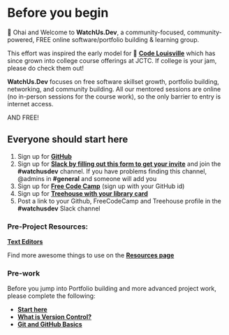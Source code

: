 #  Before you begin  
:rainbow: Ohai and Welcome to __WatchUs.Dev__, a community-focused, community-powered, FREE online software/portfolio building &  learning group.  

This effort was inspired the early model for :sparkling_heart: [__Code Louisville__](https://codelouisville.org) which has since grown into college course offerings at JCTC.  If college is your jam, please do check them out!  

__WatchUs.Dev__ focuses on free software skillset growth, portfolio building, networking,  and community building. All our mentored sessions are online (no in-person sessions for the course work), so the only barrier to entry is internet access.  

AND FREE!  

## Everyone should start here  

1. Sign up for [__GitHub__](https://github.com)    
2. Sign up for [__Slack by filling out this form to get your invite__](https://cda2.typeform.com/to/zTNiLP) and join the __#watchusdev__ channel. If you have problems finding this channel, @admins in __#general__ and someone will add you  
3. Sign up for [__Free Code Camp__](https://www.freecodecamp.org) (sign up with your GitHub id)
4. Sign up for [__Treehouse with your library card__](http://www.lfpl.org/treehouse/)
5. Post a link to your Github, FreeCodeCamp and Treehouse profile in the __#watchusdev__ Slack channel  


###  Pre-Project Resources:  
[__Text Editors__](https://guide.freecodecamp.org/tools/source-code-editors/)

Find more awesome things to use on the [__Resources page__](Resources.md) 



### Pre-work  
Before you jump into Portfolio building and more advanced project work, please complete the following:  
* [__Start here__](https://learn.freecodecamp.org/responsive-web-design/basic-html-and-html5/say-hello-to-html-elements)
* [__What is Version Control?__](https://guides.github.com/introduction/git-handbook/)
* [__Git and GitHub Basics__](https://guides.github.com/activities/hello-world/)
